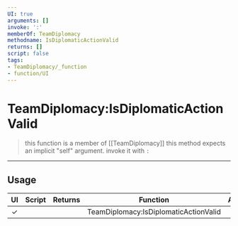 ```yaml
---
UI: true
arguments: []
invoke: ':'
memberOf: TeamDiplomacy
methodname: IsDiplomaticActionValid
returns: []
script: false
tags:
- TeamDiplomacy/_function
- function/UI
---
```

# TeamDiplomacy:IsDiplomaticActionValid
> this function is a member of [[TeamDiplomacy]]
> this method expects an implicit "self" argument. invoke it with `:`
-----
## Usage
|  UI | Script | Returns | Function | Arguments |
|:---:|:------:|-------:|:--------:|:---------|
|✓| ||TeamDiplomacy:IsDiplomaticActionValid||
